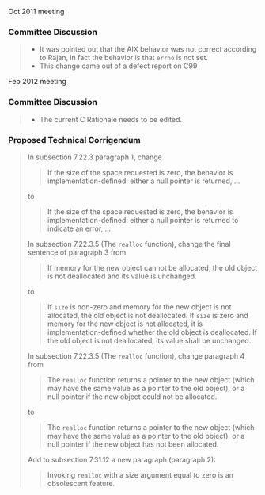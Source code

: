 Oct 2011 meeting

### Committee Discussion

> * It was pointed out that the AIX behavior was not correct according to Rajan, in fact the behavior is that `errno` is not set.
> * This change came out of a defect report on C99

Feb 2012 meeting

### Committee Discussion

> * The current C Rationale needs to be edited.

### Proposed Technical Corrigendum

> In subsection 7.22.3 paragraph 1, change
> 
> > If the size of the space requested is zero, the behavior is
> > implementation-defined: either a null pointer is returned, ...
> 
> to
> 
> > If the size of the space requested is zero, the behavior is
> > implementation-defined: either a null pointer is returned to indicate an error,
> > ...
> 
> In subsection 7.22.3.5 (The `realloc` function), change the final sentence of
> paragraph 3 from
> 
> > If memory for the new object cannot be allocated, the old object is not
> > deallocated and its value is unchanged.
> 
> to
> 
> > If `size` is non-zero and memory for the new object is not allocated, the old
> > object is not deallocated. If `size` is zero and memory for the new object is
> > not allocated, it is implementation-defined whether the old object is
> > deallocated. If the old object is not deallocated, its value shall be unchanged.
> 
> In subsection 7.22.3.5 (The `realloc` function), change paragraph 4 from
> 
> > The `realloc` function returns a pointer to the new object (which may have the
> > same value as a pointer to the old object), or a null pointer if the new object
> > could not be allocated.
> 
> to
> 
> > The `realloc` function returns a pointer to the new object (which may have the
> > same value as a pointer to the old object), or a null pointer if the new object
> > has not been allocated.
> 
> Add to subsection 7.31.12 a new paragraph (paragraph 2):
> 
> > Invoking `realloc` with a size argument equal to zero is an obsolescent feature.
